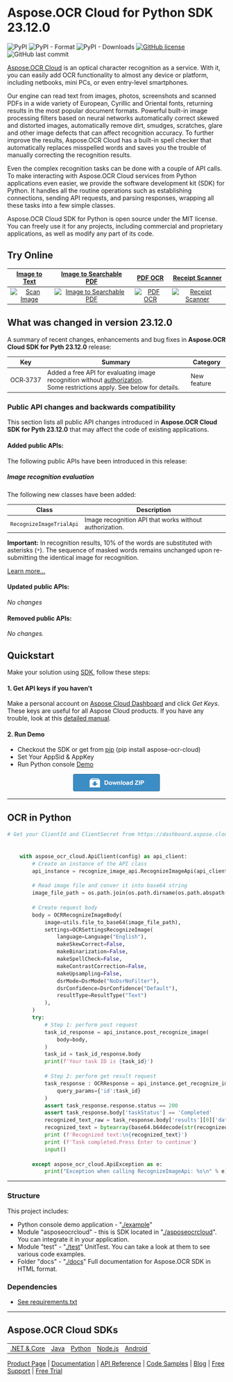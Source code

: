 # Aspose.OCR Cloud for Python SDK 23.12.0

![PyPI](https://img.shields.io/pypi/v/aspose-ocr-cloud) ![PyPI - Format](https://img.shields.io/pypi/format/aspose-ocr-cloud) ![PyPI - Downloads](https://img.shields.io/pypi/dm/aspose-ocr-cloud) [![GitHub license](https://img.shields.io/github/license/aspose-ocr-cloud/aspose-ocr-cloud-python)](https://github.com/aspose-ocr-cloud/aspose-ocr-cloud-python/blob/master/LICENSE) ![GitHub last commit](https://img.shields.io/github/last-commit/Aspose-ocr-Cloud/aspose-ocr-cloud-python)

[Aspose.OCR Cloud](https://products.aspose.cloud/ocr/) is an optical character recognition as a service. With it, you can easily add OCR functionality to almost any device or platform, including netbooks, mini PCs, or even entry-level smartphones.

Our engine can read text from images, photos, screenshots and scanned PDFs in a wide variety of European, Cyrillic and Oriental fonts, returning results in the most popular document formats. Powerful built-in image processing filters based on neural networks automatically correct skewed and distorted images, automatically remove dirt, smudges, scratches, glare and other image defects that can affect recognition accuracy. To further improve the results, Aspose.OCR Cloud has a built-in spell checker that automatically replaces misspelled words and saves you the trouble of manually correcting the recognition results.

Even the complex recognition tasks can be done with a couple of API calls. To make interacting with Aspose.OCR Cloud services from Python applications even easier, we provide the software development kit (SDK) for Python. It handles all the routine operations such as establishing connections, sending API requests, and parsing responses, wrapping all these tasks into a few simple classes.

Aspose.OCR Cloud SDK for Python is open source under the MIT license. You can freely use it for any projects, including commercial and proprietary applications, as well as modify any part of its code.

## Try Online
[Image to Text](https://products.aspose.app/ocr/scan-image) | [Image to Searchable PDF](https://products.aspose.app/ocr/ocr-to-pdf) | [PDF OCR](https://products.aspose.app/ocr/pdf-ocr)| [Receipt Scanner](https://products.aspose.app/ocr/scan-receipt)
:---: | :---: | :---:| :---:
[![Scan Image](https://products.aspose.app/ocr/scan-image/img/ocr-recognize-48.png)](https://products.aspose.app/ocr/scan-image) | [![Image to Searchable PDF](https://products.aspose.app/ocr/scan-image/img/ocr-to-pdf-4-48.png)](https://products.aspose.app/ocr/ocr-to-pdf) | [![PDF OCR](https://products.aspose.app/ocr/scan-image/img/ocr-to-pdf-2-48.png)](https://products.aspose.app/ocr/pdf-ocr) | [![Receipt Scanner](https://products.aspose.app/ocr/scan-image/img/aspose-scan-receipt-48.png)](https://products.aspose.app/ocr/scan-receipt) 


## What was changed in version 23.12.0

A summary of recent changes, enhancements and bug fixes in **Aspose.OCR Cloud SDK for Pyth 23.12.0** release:

Key | Summary | Category
--- | ------- | --------
OCR&#8209;3737 | Added a free API for evaluating image recognition without [authorization](/ocr/authorization/).<br />Some restrictions apply. See below for details. | New feature

### Public API changes and backwards compatibility

This section lists all public API changes introduced in **Aspose.OCR Cloud SDK for Pyth 23.12.0** that may affect the code of existing applications.

#### Added public APIs:

The following public APIs have been introduced in this release:

##### Image recognition evaluation

The following new classes have been added:

Class | Description
----- | -----------
`RecognizeImageTrialApi` | Image recognition API that works without authorization.

**Important:** In recognition results, 10% of the words are substituted with asterisks (`*`). The sequence of masked words remains unchanged upon re-submitting the identical image for recognition.

[Learn more...](https://docs.aspose.cloud/ocr/recognize-image/)

#### Updated public APIs:

_No changes_

#### Removed public APIs:

_No changes._

## Quickstart

Make your solution using [SDK](#asposeocr-cloud-sdks), follow these steps:

#### 1. Get API keys if you haven't

Make a personal account on [Aspose Cloud Dashboard](https://dashboard.aspose.cloud/#/) and click _Get Keys_. These keys are useful for all Aspose Cloud products. If you have any trouble, look at this [detailed manual](https://docs.aspose.cloud/total/create-new-app-and-get-app-key-and-sid/).

#### 2. Run Demo

  * Checkout the SDK or get from [pip](https://pypi.org/project/aspose-ocr-cloud/) (pip install aspose-ocr-cloud)
  * Set Your AppSid & AppKey
  * Run Python console [Demo](./Example/run.py)


<p align="center">
  <a title="Download ZIP" href="https://github.com/aspose-ocr-cloud/aspose-ocr-cloud-python/archive/master.zip">
     <img src="testdata/download.png" />
  </a>
</p>

---------------------------


## OCR in Python

```python
# Get your ClientId and ClientSecret from https://dashboard.aspose.cloud (free registration required).

	
    with aspose_ocr_cloud.ApiClient(config) as api_client:
        # Create an instance of the API class
        api_instance = recognize_image_api.RecognizeImageApi(api_client)

        # Read image file and conver it into base64 string
        image_file_path = os.path.join(os.path.dirname(os.path.abspath(__file__)), '../samples/latin.png')

        # Create request body
        body = OCRRecognizeImageBody(
            image=utils.file_to_base64(image_file_path),
            settings=OCRSettingsRecognizeImage(
                language=Language("English"),
                makeSkewCorrect=False,
                makeBinarization=False,
                makeSpellCheck=False,
                makeContrastCorrection=False,
                makeUpsampling=False,
                dsrMode=DsrMode("NoDsrNoFilter"),
                dsrConfidence=DsrConfidence("Default"),
                resultType=ResultType("Text")
            ),
        )
        try:
            # Step 1: perform post request
            task_id_response = api_instance.post_recognize_image(
                body=body,
            )
            task_id = task_id_response.body
            print(f'Your task ID is {task_id}')

            # Step 2: perform get result request
            task_response : OCRResponse = api_instance.get_recognize_image(
                query_params={'id':task_id}
            )
            assert task_response.response.status == 200
            assert task_response.body['taskStatus'] == 'Completed'
            recognized_text_raw = task_response.body['results'][0]['data']
            recognized_text = bytearray(base64.b64decode(str(recognized_text_raw))).decode('utf-8')
            print (f'Recognized text:\n{recognized_text}')
            print (f'Task completed.Press Enter to continue')
            input()

        except aspose_ocr_cloud.ApiException as e:
            print("Exception when calling RecognizeImageApi: %s\n" % e)
```
_________________________

### Structure

This project includes:   
- Python console demo application - "[./example](./example/run.py)"
- Module "asposeocrcloud" - this is SDK located in "[./asposeocrcloud](asposeocrcloud)". You can integrate it in your application.
- Module "test" - "[./test](./test)" UnitTest. You can take a look at them to see various code examples.
- Folder "docs" - "[./docs](./docs)" Full documentation for Aspose.OCR SDK in HTML format.

### Dependencies
- [See requirements.txt](./requirements.txt)
_________________________


## Aspose.OCR Cloud SDKs

||||||
|--------------|----------|-------|---------|---------|
|[.NET & Core](https://github.com/aspose-ocr-cloud/aspose-ocr-cloud-dotnet)|[Java](https://github.com/aspose-ocr-cloud/aspose-ocr-cloud-java)|[Python](https://github.com/aspose-ocr-cloud/aspose-ocr-cloud-python)|[Node.js](https://github.com/aspose-ocr-cloud/aspose-ocr-cloud-nodejs)|[Android](https://github.com/aspose-ocr-cloud/aspose-ocr-cloud-android)


[Product Page](https://products.aspose.cloud/ocr/) | [Documentation](https://docs.aspose.cloud/display/ocrcloud/Home) | [API Reference](https://apireference.aspose.cloud/ocr/) | [Code Samples](https://github.com/aspose-ocr-cloud/aspose-ocr-cloud-nodejs) | [Blog](https://blog.aspose.cloud/category/ocr/) | [Free Support](https://forum.aspose.cloud/c/ocr) | [Free Trial](https://dashboard.aspose.cloud/#/apps)
